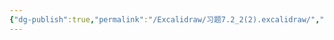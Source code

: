 ```yaml
---
{"dg-publish":true,"permalink":"/Excalidraw/习题7.2_2(2).excalidraw/","tags":["excalidraw"]}
---
```

<style> .container {font-family: sans-serif; text-align: center;} .button-wrapper button {z-index: 1;height: 40px; width: 100px; margin: 10px;padding: 5px;} .excalidraw .App-menu_top .buttonList { display: flex;} .excalidraw-wrapper { height: 800px; margin: 50px; position: relative;} :root[dir="ltr"] .excalidraw .layer-ui__wrapper .zen-mode-transition.App-menu_bottom--transition-left {transform: none;} </style><script src="https://cdn.jsdelivr.net/npm/react@17/umd/react.production.min.js"></script><script src="https://cdn.jsdelivr.net/npm/react-dom@17/umd/react-dom.production.min.js"></script><script type="text/javascript" src="https://cdn.jsdelivr.net/npm/@excalidraw/excalidraw@0/dist/excalidraw.production.min.js"></script><div id="习题72_2(2).excalidraw.md"></div><script>(function(){const InitialData={"type":"excalidraw","version":2,"source":"https://github.com/zsviczian/obsidian-excalidraw-plugin/releases/tag/2.6.7","elements":[{"id":"AXKPGaypQC6Drdz55M2wG","type":"arrow","x":-261.20001220703125,"y":5.662498474121094,"width":618.4000854492188,"height":0,"angle":0,"strokeColor":"#1e1e1e","backgroundColor":"transparent","fillStyle":"solid","strokeWidth":1,"strokeStyle":"solid","roughness":0,"opacity":100,"groupIds":[],"frameId":null,"index":"a0","roundness":{"type":2},"seed":1100916469,"version":35,"versionNonce":642161531,"isDeleted":false,"boundElements":[],"updated":1741180860120,"link":null,"locked":false,"points":[[0,0],[618.4000854492188,0]],"lastCommittedPoint":null,"startBinding":null,"endBinding":null,"startArrowhead":null,"endArrowhead":"arrow","elbowed":false},{"id":"1KoCBIPTtsvt7Sfrg5PTT","type":"arrow","x":34.79998779296875,"y":300.86251068115234,"width":3.552713678800501e-14,"height":613.6000213623047,"angle":0,"strokeColor":"#1e1e1e","backgroundColor":"transparent","fillStyle":"solid","strokeWidth":1,"strokeStyle":"solid","roughness":0,"opacity":100,"groupIds":[],"frameId":null,"index":"a1","roundness":{"type":2},"seed":1798942485,"version":72,"versionNonce":251346261,"isDeleted":false,"boundElements":[],"updated":1741180868185,"link":null,"locked":false,"points":[[0,0],[3.552713678800501e-14,-613.6000213623047]],"lastCommittedPoint":null,"startBinding":null,"endBinding":null,"startArrowhead":null,"endArrowhead":"arrow","elbowed":false},{"id":"Shj09ciC","type":"text","x":377.2000732421875,"y":-6.337501525878906,"width":12,"height":25,"angle":0,"strokeColor":"#1e1e1e","backgroundColor":"transparent","fillStyle":"solid","strokeWidth":1,"strokeStyle":"solid","roughness":0,"opacity":100,"groupIds":[],"frameId":null,"index":"a2","roundness":null,"seed":1572611867,"version":4,"versionNonce":180439093,"isDeleted":false,"boundElements":[],"updated":1741180872439,"link":null,"locked":false,"text":"x","rawText":"x","fontSize":20,"fontFamily":5,"textAlign":"left","verticalAlign":"top","containerId":null,"originalText":"x","autoResize":true,"lineHeight":1.25},{"id":"IslR5yBa","type":"text","x":-2,"y":-315.1375198364258,"width":11,"height":25,"angle":0,"strokeColor":"#1e1e1e","backgroundColor":"transparent","fillStyle":"solid","strokeWidth":1,"strokeStyle":"solid","roughness":0,"opacity":100,"groupIds":[],"frameId":null,"index":"a3","roundness":null,"seed":1922651707,"version":6,"versionNonce":681694357,"isDeleted":false,"boundElements":[],"updated":1741180877213,"link":null,"locked":false,"text":"y","rawText":"y","fontSize":20,"fontFamily":5,"textAlign":"left","verticalAlign":"top","containerId":null,"originalText":"y","autoResize":true,"lineHeight":1.25},{"id":"klYSLQy8KpTn4CVsFCMna","type":"line","x":224.2144378370433,"y":5.354935690469972,"width":187.27974430478127,"height":164.25866398841418,"angle":0,"strokeColor":"#1e1e1e","backgroundColor":"transparent","fillStyle":"solid","strokeWidth":1,"strokeStyle":"solid","roughness":0,"opacity":100,"groupIds":[],"frameId":null,"index":"a4","roundness":{"type":2},"seed":345126331,"version":265,"versionNonce":1513138171,"isDeleted":false,"boundElements":null,"updated":1741180967196,"link":null,"locked":false,"points":[[0,0],[0,-12.443837461706039],[-1.8665471375721836,-46.04220810220687],[-9.3328780962795,-77.77398413566272],[-23.021080316367033,-103.90604755219266],[-41.68683650892615,-126.30494548936898],[-64.08573444610238,-141.85974231650152],[-95.19532810036748,-154.30357977820753],[-120.70523287244305,-159.9033161298698],[-154.92578589213468,-163.01427549529632],[-177.32468382931097,-164.25866398841418],[-187.27974430478127,-163.63645787448706]],"lastCommittedPoint":[-187.27974430478127,-163.63645787448706],"startBinding":null,"endBinding":null,"startArrowhead":null,"endArrowhead":null},{"id":"TAp9f8Dfq3J11UoYXIoot","type":"line","x":43.04763842595759,"y":5.335280338384962,"width":180.16439446683393,"height":159.33168360769247,"angle":0,"strokeColor":"#1e1e1e","backgroundColor":"transparent","fillStyle":"solid","strokeWidth":1,"strokeStyle":"solid","roughness":0,"opacity":100,"groupIds":[],"frameId":null,"index":"a5","roundness":{"type":2},"seed":717168629,"version":485,"versionNonce":1611681109,"isDeleted":false,"boundElements":[],"updated":1741180998645,"link":null,"locked":false,"points":[[-187.27974430478127,-4.926980380721741],[-187.27974430478127,-16.997561774552782],[-185.4841131967143,-49.58814074701934],[-178.30145176657408,-80.36811409216573],[-165.13330764358636,-105.71633962377228],[-147.17672256717182,-127.4433769235454],[-125.62882960866597,-142.5316036658342],[-95.70118781464181,-154.6021850596652],[-71.16048501077613,-160.03395589601197],[-38.240079037349524,-163.05160124446974],[-16.692186078843644,-164.25866398841418],[-7.115349837947349,-163.6551211050385]],"lastCommittedPoint":null,"startBinding":null,"endBinding":null,"startArrowhead":null,"endArrowhead":null},{"id":"86Fys8oq","type":"text","x":38.801288139307076,"y":-188.76890972435507,"width":8.539993286132812,"height":25,"angle":0,"strokeColor":"#1e1e1e","backgroundColor":"transparent","fillStyle":"solid","strokeWidth":1,"strokeStyle":"solid","roughness":0,"opacity":100,"groupIds":[],"frameId":null,"index":"a6","roundness":null,"seed":2023050331,"version":12,"versionNonce":362840917,"isDeleted":false,"boundElements":null,"updated":1741181012027,"link":null,"locked":false,"text":"1","rawText":"1","fontSize":20,"fontFamily":5,"textAlign":"left","verticalAlign":"top","containerId":null,"originalText":"1","autoResize":true,"lineHeight":1.25},{"id":"r8uBq2Np","type":"text","x":-150.96723315171,"y":15.309996165940277,"width":16.15997314453125,"height":25,"angle":0,"strokeColor":"#1e1e1e","backgroundColor":"transparent","fillStyle":"solid","strokeWidth":1,"strokeStyle":"solid","roughness":0,"opacity":100,"groupIds":[],"frameId":null,"index":"a8","roundness":null,"seed":195903381,"version":5,"versionNonce":729578171,"isDeleted":false,"boundElements":null,"updated":1741181021451,"link":null,"locked":false,"text":"-1","rawText":"-1","fontSize":20,"fontFamily":5,"textAlign":"left","verticalAlign":"top","containerId":null,"originalText":"-1","autoResize":true,"lineHeight":1.25},{"id":"ryLc114A","type":"text","x":221.10347847161677,"y":11.576806951850301,"width":8.539993286132812,"height":25,"angle":0,"strokeColor":"#1e1e1e","backgroundColor":"transparent","fillStyle":"solid","strokeWidth":1,"strokeStyle":"solid","roughness":0,"opacity":100,"groupIds":[],"frameId":null,"index":"a9","roundness":null,"seed":42978261,"version":13,"versionNonce":1850662939,"isDeleted":false,"boundElements":null,"updated":1741181025242,"link":null,"locked":false,"text":"1","rawText":"1","fontSize":20,"fontFamily":5,"textAlign":"left","verticalAlign":"top","containerId":null,"originalText":"1","autoResize":true,"lineHeight":1.25},{"id":"-Bux9I4wPFZ5GDJbreeDk","type":"freedraw","x":-148.47850363494697,"y":19.04313791055756,"width":0.0001,"height":0.0001,"angle":0,"strokeColor":"#1e1e1e","backgroundColor":"transparent","fillStyle":"solid","strokeWidth":1,"strokeStyle":"solid","roughness":0,"opacity":100,"groupIds":[],"frameId":null,"index":"a7","roundness":null,"seed":794653205,"version":4,"versionNonce":593153589,"isDeleted":true,"boundElements":null,"updated":1741181015777,"link":null,"locked":false,"points":[[0,0],[0.0001,0.0001]],"pressures":[],"simulatePressure":true,"lastCommittedPoint":[0.0001,0.0001]}],"appState":{"theme":"dark","viewBackgroundColor":"#ffffff","currentItemStrokeColor":"#1e1e1e","currentItemBackgroundColor":"transparent","currentItemFillStyle":"solid","currentItemStrokeWidth":1,"currentItemStrokeStyle":"solid","currentItemRoughness":0,"currentItemOpacity":100,"currentItemFontFamily":5,"currentItemFontSize":20,"currentItemTextAlign":"left","currentItemStartArrowhead":null,"currentItemEndArrowhead":"arrow","currentItemArrowType":"round","scrollX":359.8681830217837,"scrollY":409.1220775716683,"zoom":{"value":1.285777},"currentItemRoundness":"round","gridSize":null,"gridStep":5,"gridModeEnabled":false,"gridColor":{"Bold":"rgba(217, 217, 217, 0.5)","Regular":"rgba(230, 230, 230, 0.5)"},"currentStrokeOptions":null,"frameRendering":{"enabled":true,"clip":true,"name":true,"outline":true},"objectsSnapModeEnabled":false,"activeTool":{"type":"selection","customType":null,"locked":false,"lastActiveTool":null}},"files":{}};InitialData.scrollToContent=true;App=()=>{const e=React.useRef(null),t=React.useRef(null),[n,i]=React.useState({width:void 0,height:void 0});return React.useEffect(()=>{i({width:t.current.getBoundingClientRect().width,height:t.current.getBoundingClientRect().height});const e=()=>{i({width:t.current.getBoundingClientRect().width,height:t.current.getBoundingClientRect().height})};return window.addEventListener("resize",e),()=>window.removeEventListener("resize",e)},[t]),React.createElement(React.Fragment,null,React.createElement("div",{className:"excalidraw-wrapper",ref:t},React.createElement(ExcalidrawLib.Excalidraw,{ref:e,width:n.width,height:n.height,initialData:InitialData,viewModeEnabled:!0,zenModeEnabled:!0,gridModeEnabled:!1})))},excalidrawWrapper=document.getElementById("习题72_2(2).excalidraw.md");ReactDOM.render(React.createElement(App),excalidrawWrapper);})();</script>